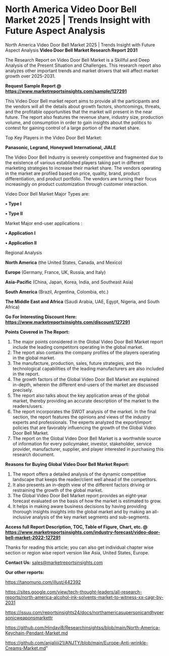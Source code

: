 # North America Video Door Bell Market 2025 | Trends Insight with Future Aspect Analysis
North America Video Door Bell Market 2025 | Trends Insight with Future Aspect Analysis
<strong>Video Door Bell Market Research Report 2031</strong>

The Research Report on Video Door Bell Market is a Skillful and Deep Analysis of the Present Situation and Challenges. This research report also analyzes other important trends and market drivers that will affect market growth over 2025-2031.

<strong>Request Sample Report @ <a href=https://www.marketreportsinsights.com/sample/127291>https://www.marketreportsinsights.com/sample/127291</a></strong>

This Video Door Bell market report aims to provide all the participants and the vendors will all the details about growth factors, shortcomings, threats, and the profitable opportunities that the market will present in the near future. The report also features the revenue share, industry size, production volume, and consumption in order to gain insights about the politics to contest for gaining control of a large portion of the market share.

Top Key Players in the Video Door Bell Market:

<strong>Panasonic, Legrand, Honeywell International, JIALE</strong>

The Video Door Bell Industry is severely competitive and fragmented due to the existence of various established players taking part in different marketing strategies to increase their market share. The vendors operating in the market are profiled based on price, quality, brand, product differentiation, and product portfolio. The vendors are turning their focus increasingly on product customization through customer interaction.

Video Door Bell Market Major Types are:

<strong>• Type I

• Type II</strong>

Market Major end-user applications :

<strong>• Application I

• Application II</strong>

Regional Analysis

</u><strong><b>North America</b></strong> (the United States, Canada, and Mexico)

<strong><b>Europe </b></strong>(Germany, France, UK, Russia, and Italy)

<strong><b>Asia-Pacific</b></strong> (China, Japan, Korea, India, and Southeast Asia)

<strong><b>South America</b></strong> (Brazil, Argentina, Colombia, etc.)

<strong><b>The Middle East and Africa</b></strong> (Saudi Arabia, UAE, Egypt, Nigeria, and South Africa)

<strong>Go For Interesting Discount Here: <a href=https://www.marketreportsinsights.com/discount/127291>https://www.marketreportsinsights.com/discount/127291</a></strong>

<strong>Points Covered in The Report:</strong>
<ol>
  <li>The major points considered in the Global Video Door Bell Market report include the leading competitors operating in the global market.</li>
  <li>The report also contains the company profiles of the players operating in the global market.</li>
  <li>The manufacture, production, sales, future strategies, and the technological capabilities of the leading manufacturers are also included in the report.</li>
  <li>The growth factors of the Global Video Door Bell Market are explained in-depth, wherein the different end-users of the market are discussed precisely.</li>
  <li>The report also talks about the key application areas of the global market, thereby providing an accurate description of the market to the readers/users.</li>
  <li>The report incorporates the SWOT analysis of the market. In the final section, the report features the opinions and views of the industry experts and professionals. The experts analyzed the export/import policies that are favorably influencing the growth of the Global Video Door Bell Market.</li>
  <li>The report on the Global Video Door Bell Market is a worthwhile source of information for every policymaker, investor, stakeholder, service provider, manufacturer, supplier, and player interested in purchasing this research document.</li>
</ol>
<strong>Reasons for Buying Global Video Door Bell Market Report:</strong>

<ol>
  <li>The report offers a detailed analysis of the dynamic competitive landscape that keeps the reader/client well ahead of the competitors.</li>
  <li>It also presents an in-depth view of the different factors driving or restraining the growth of the global market.</li>
  <li>The Global Video Door Bell Market report provides an eight-year forecast evaluated on the basis of how the market is estimated to grow.</li>
  <li>It helps in making aware business decisions by having providing thorough insights insights into the global market and by making an all-inclusive analysis of the key market segments and sub-segments.</li>
</ol>
<strong>Access full Report Description, TOC, Table of Figure, Chart, etc. @ <a href=https://www.marketreportsinsights.com/industry-forecast/video-door-bell-market-2022-127291>https://www.marketreportsinsights.com/industry-forecast/video-door-bell-market-2022-127291</a></strong>


Thanks for reading this article; you can also get individual chapter wise section or region wise report version like Asia, United States, Europe.

<strong>Contact Us:</strong>
sales@marketreportsinsights.com

<strong>Our other reports:</strong>

<a href=https://tanomuno.com/illust/442392>https://tanomuno.com/illust/442392</a>

<a href=https://sites.google.com/view/tech-thought-leaders/all-research-reports/north-america-alcohol-ink-solvents-market-to-witness-xx-cagr-by-2031>https://sites.google.com/view/tech-thought-leaders/all-research-reports/north-america-alcohol-ink-solvents-market-to-witness-xx-cagr-by-2031</a>

<a href=https://issuu.com/reportsinsights24/docs/northamericasupersonicandhypersonicweaponsmarkettr>https://issuu.com/reportsinsights24/docs/northamericasupersonicandhypersonicweaponsmarkettr</a>

<a href=https://github.com/Hindavi8/Researchinsightss/blob/main/North-America-Keychain-Pendant-Market.md>https://github.com/Hindavi8/Researchinsightss/blob/main/North-America-Keychain-Pendant-Market.md</a>

<a href=https://github.com/anjaliiii21/ANJTY/blob/main/Europe-Anti-wrinkle-Creams-Market.md>https://github.com/anjaliiii21/ANJTY/blob/main/Europe-Anti-wrinkle-Creams-Market.md</a>"
